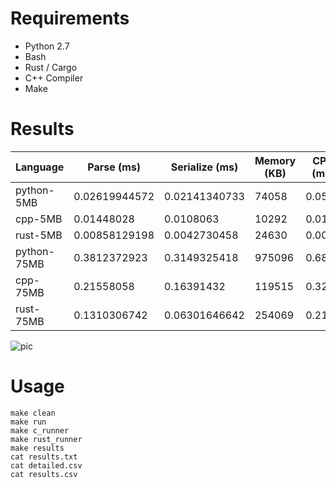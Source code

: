 # Requirements

 * Python 2.7
 * Bash
 * Rust / Cargo
 * C++ Compiler
 * Make

# Results


| Language | Parse (ms) | Serialize (ms) | Memory (KB) | CPU (ms) |
|----------|------------|----------------|-------------|----------|
python-5MB | 0.02619944572 |  0.02141340733  |  74058  | 0.0512
cpp-5MB  |0.01448028 |  0.0108063  |  10292  |  0.0188
rust-5MB   |  0.00858129198  | 0.0042730458   |  24630  |  0.0092
python-75MB  |0.3812372923  |   0.3149325418   |  975096  | 0.6818
cpp-75MB    | 0.21558058  | 0.16391432  | 119515  | 0.3232
rust-75MB  |  0.1310306742   |  0.06301646642  |  254069  | 0.2138

![pic](https://docs.google.com/spreadsheets/d/13EIQpaq-x7vMHDzHCbB0du7ExjsVtY0NswnZLgIUmMk/pubchart?oid=142190828&format=image)

# Usage


```
make clean
make run
make c_runner
make rust_runner
make results
cat results.txt
cat detailed.csv
cat results.csv
```
